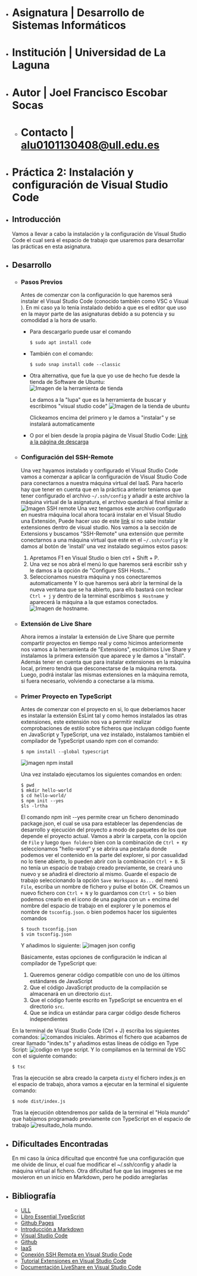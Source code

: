 - # Asignatura | Desarrollo de Sistemas Informáticos
- # Institución | Universidad de La Laguna
- # Autor | Joel Francisco Escobar Socas
    - # Contacto | alu0101130408@ull.edu.es
- # __Práctica 2: Instalación y configuración de Visual Studio Code__
- ## Introducción
   Vamos a llevar a cabo la instalación y la configuración de Visual Studio Code el cual será el espacio de trabajo que usaremos para desarrollar las prácticas en esta asignatura.
- ## Desarrollo
  - ### Pasos Previos
  
    Antes de comenzar con la configuración lo que haremos será instalar el Visual Studio Code (conocido también como VSC o Visual ). En mi caso ya lo tenía instalado debido a que es el editor que uso en la mayor parte de las asignaturas debido a su potencia y su comodidad a la hora de usarlo. 
    - Para descargarlo puede usar el comando 
        ```
        $ sudo apt install code
        ``` 
    - También con el comando:
        ```
        $ sudo snap install code --classic
        ```
    - Otra alternativa, que fue la que yo use de hecho fue desde la tienda de Software de Ubuntu:
        ![Imagen de la herramienta de tienda](https://github.com/ULL-ESIT-INF-DSI-2021/ull-esit-inf-dsi-20-21-prct02-vscode-JoelEscobarULL/blob/main/P2_images/logo%20tienda.png?raw=true)
        
        Le damos a la "lupa" que es la herramienta de buscar y escribimos "visual studio code" 
        ![Imagen de la tienda de ubuntu](https://github.com/ULL-ESIT-INF-DSI-2021/ull-esit-inf-dsi-20-21-prct02-vscode-JoelEscobarULL/blob/main/P2_images/visual%20studio%20code.png?raw=true)
        
        Clickeamos encima del primero y le damos a "instalar" y se instalará automaticamente
    
    - O por el bien desde la propia página de Visual Studio Code: [Link a la página de descarga](https://code.visualstudio.com/download)
   
  - ### Configuración del SSH-Remote

    Una vez hayamos instalado y configurado el Visual Studio Code vamos a comenzar a aplicar la configuración de Visual Studio Code para conectarnos a nuestra máquina virtual del IaaS. Para hacerlo hay que tener en cuenta que en la práctica anterior teniamos que tener configurado el archivo `~/.ssh/config` y añadir a este archivo la máquina virtual de la asignatura, el archivo quedará al final similar a:
    ![Imagen SSH remote](https://github.com/ULL-ESIT-INF-DSI-2021/ull-esit-inf-dsi-20-21-prct02-vscode-JoelEscobarULL/blob/main/P2_images/ssh%20config%20p2.png?raw=true)
    Una vez tengamos este archivo configurado en nuestra máquina local ahora tocará instalar en el Visual Studio una Extensión, Puede hacer uso de este [link](https://code.visualstudio.com/docs/editor/extension-gallery) si no sabe instalar extensiones dentro de visual studio. 
    Nos vamos a la sección de Extensions y buscamos "SSH-Remote" una extensión que permite conectarnos a una máquina virtual  que este en el `~/.ssh/config` y le damos al botón de 'install' una vez instalado seguimos estos pasos:
    1. Apretamos F1 en Visual Studio o bien ctrl + Shift + P.
    2. Una vez se nos abrá el menú lo que haremos será escribir ssh y le damos a la opción de "Configure SSH Hosts..."
    3. Seleccionamos nuestra máquina y nos conectaremos automaticamente
    Y lo que haremos será abrir la terminal de la nueva ventana que se ha abierto, para ello bastará con teclear `Ctrl + j` y dentro de la terminal escribimos `$ Hostname` y aparecerá la máquina a la que estamos conectados. 
    ![Imagen de hostname](https://github.com/ULL-ESIT-INF-DSI-2021/ull-esit-inf-dsi-20-21-prct02-vscode-JoelEscobarULL/blob/main/P2_images/hostname%20en%20terminal.png?raw=true).
  - ### Extensión de Live Share
    Ahora iremos a instalar la extensión de Live Share que permite compartir proyectos en tiempo real y como hicimos anteriormente nos vamos a la herramienta de "Extensions", escribimos Live Share y instalamos la primera extensión que aparece y le damos a "install".
    Además tener en cuenta que para instalar extensiones en la máquina local, primero tendrá que desconectarse de la máquina remota. Luego, podrá instalar las mismas extensiones en la máquina remota, si fuera necesario, volviendo a conectarse a la misma.

  - ### Primer Proyecto en TypeScript
    Antes de comenzar con el proyecto en si, lo que deberiamos hacer es instalar la extensión EsLint tal y como hemos instalados las otras extensiones, este extensión nos va a permitir realizar comprobaciones de estilo sobre ficheros que incluyan código fuente en JavaScript y TypeScript, una vez instalado, instalamos también el compilador de TypeScript usando npm con el comando:
    ```
    $ npm install --global typescript
    ```
    ![imagen npm install](https://github.com/ULL-ESIT-INF-DSI-2021/ull-esit-inf-dsi-20-21-prct02-vscode-JoelEscobarULL/blob/main/P2_images/npm%20isntall.png?raw=true)
    
    Una vez instalado ejecutamos los siguientes comandos en orden:
    ```
    $ pwd
    $ mkdir hello-world
    $ cd hello-world/
    $ npm init --yes
    $ls -lrtha
    ```
    El comando npm init --yes permite crear un fichero denominado package.json, el cual se usa para establecer las dependencias de desarrollo y ejecución del proyecto a modo de paquetes de los que depende el proyecto actual. 
    Vamos a abrir la carpeta, con la opción de `File` y luego `Open folder`o bien con la combinación de `Ctrl + K`y seleccionamos "hello-word" y se abrira una pestaña donde podemos ver el contenido en la parte del explorer, si por casualidad no lo tiene abierto, lo pueden abrir con la combinación `Ctrl + B`. Si no tenía un espacio de trabajo creado previamente, se creará uno nuevo y se añadirá el directorio al mismo. Guarde el espacio de trabajo seleccionando la opción `Save Workspace As...` del menú `File`, escriba un nombre de fichero y pulse el botón OK.
    Creamos un nuevo fichero con `Ctrl + N` y lo guardamos con `Ctrl + S`o bien podemos crearlo en el icono de una pagina con un + encima del nombre del espacio de trabajo en el explorer y le ponemos el nombre de `tsconfig.json`. o bien podemos hacer los siguientes comandos
    ```
    $ touch tsconfig.json
    $ vim tsconfig.json
    ```
    Y añadimos lo siguiente:
    ![imagen json config](https://github.com/ULL-ESIT-INF-DSI-2021/ull-esit-inf-dsi-20-21-prct02-vscode-JoelEscobarULL/blob/main/P2_images/tsjson%20config.png?raw=true)
    
    Básicamente, estas opciones de configuración le indican al compilador de TypeScript que:
    1. Queremos generar código compatible con uno de los últimos estándares de JavaScript
    2. Que el código JavaScript producto de la compilación se almacenará en un directorio `dist`.
    3. Que el código fuente escrito en TypeScript se encuentra en el directorio `src`.
    4. Que se indica un estándar para cargar código desde ficheros independientes
   
   En la terminal de Visual Studio Code (Ctrl + J) escriba los siguientes comandos:
   ![comandos iniciales](https://github.com/ULL-ESIT-INF-DSI-2021/ull-esit-inf-dsi-20-21-prct02-vscode-JoelEscobarULL/blob/main/P2_images/terminal_%20comandis_inciiales.png?raw=true).
   Abrimos el fichero que acabamos de crear llamado "index.ts" y añadimos estas líneas de código en Type Script:
   ![codigo en type script](https://github.com/ULL-ESIT-INF-DSI-2021/ull-esit-inf-dsi-20-21-prct02-vscode-JoelEscobarULL/blob/main/P2_images/codigo%20a%20compilar.png?raw=true).
   Y lo compilamos en la terminal de VSC con el siguiente comando:
   ```
   $ tsc
   ```
   Tras la ejecución se abra creado la carpeta `dist`y el fichero index.js en el espacio de trabajo, ahora vamos a ejecutar en la terminal el siguiente comando:
   ```
   $ node dist/index.js
   ```
   Tras la ejecución obtendremos por salida de la terminal el "Hola mundo" que habiamos programado previamente con TypeScript en el espacio de trabajo
   ![resultado_hola mundo](https://github.com/ULL-ESIT-INF-DSI-2021/ull-esit-inf-dsi-20-21-prct02-vscode-JoelEscobarULL/blob/main/P2_images/resultado%20de%20la%20ejecuci%C3%B3n.png?raw=true).
    
    
- ## Dificultades Encontradas
  En mi caso la única dificultad que encontré fue una configuración que me olvide de linux, el cual fue modificar el ~/.ssh/config y añadir la máquina virtual al fichero.
  Otra dificultad fue que las imagenes se me movieron en un inicio en Markdown, pero he podido arreglarlas
  
- ## Bibliografía
  - [ULL](https://www.ull.es/) 
  - [Libro Essential TypeScript](https://learning.oreilly.com/library/view/essential-typescript-from/9781484249796/html/Part_1.xhtml)
  - [Github Pages](https://lab.github.com/githubtraining/github-pages)
  - [Introducción a Markdown](https://guides.github.com/features/mastering-markdown/)
  - [Visual Studio Code](https://code.visualstudio.com/)
  - [Github](https://github.com/)
  - [IaaS](https://iaas.ull.es/ovirt-engine/)
  - [Conexión SSH Remota en Visual Studio Code](https://code.visualstudio.com/docs/remote/ssh-tutorial)
  - [Tutorial Extensiones en Visual Studio Code](https://code.visualstudio.com/docs/editor/extension-gallery)
  - [Documentación LiveShare en Visual Studio Code](https://docs.microsoft.com/en-us/visualstudio/liveshare/)
